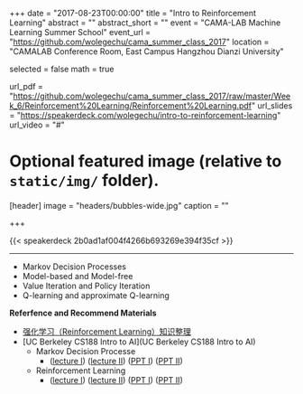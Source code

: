 +++
date = "2017-08-23T00:00:00"
title = "Intro to Reinforcement Learning"
abstract = ""
abstract_short = ""
event = "CAMA-LAB Machine Learning Summer School"
event_url = "https://github.com/wolegechu/cama_summer_class_2017"
location = "CAMALAB Conference Room, East Campus Hangzhou Dianzi University"

selected = false
math = true

url_pdf = "https://github.com/wolegechu/cama_summer_class_2017/raw/master/Week_6/Reinforcement%20Learning/Reinforcement%20Learning.pdf"
url_slides = "https://speakerdeck.com/wolegechu/intro-to-reinforcement-learning"
url_video = "#"

# Optional featured image (relative to `static/img/` folder).
[header]
image = "headers/bubbles-wide.jpg"
caption = ""

+++

{{< speakerdeck 2b0ad1af004f4266b693269e394f35cf >}}

---
- Markov Decision Processes
- Model-based and Model-free
- Value Iteration and Policy Iteration
- Q-learning and approximate Q-learning


**Referfence and Recommend Materials**

- [强化学习（Reinforcement Learning）知识整理](https://zhuanlan.zhihu.com/p/25319023)
- [UC Berkeley CS188 Intro to AI](UC Berkeley CS188 Intro to AI)
  - Markov Decision Processe
      - ([lecture I](http://www.youtube.com/watch?v=Oxqwwnm_x0s)) ([lecture II](http://www.youtube.com/watch?v=6pBvbLyn6fE)) ([PPT I](http://ai.berkeley.edu/slides/Lecture%208%20--%20MDPs%20I/SP14%20CS188%20Lecture%208%20--%20MDPs%20I.pptx)) ([PPT II](http://ai.berkeley.edu/slides/Lecture%209%20--%20MDPs%20II/SP14%20CS188%20Lecture%209%20--%20MDPs%20II.pptx))
  - Reinforcement Learning
      - ([lecture I](http://www.youtube.com/watch?v=IXuHxkpO5E8)) ([lecture II](http://www.youtube.com/watch?v=yNeSFbE1jdY)) ([PPT I](http://ai.berkeley.edu/slides/Lecture%2010%20--%20Reinforcement%20Learning%20I/SP14%20CS188%20Lecture%2010%20--%20Reinforcement%20Learning%20I.pptx)) ([PPT II](http://ai.berkeley.edu/slides/Lecture%2011%20--%20Reinforcement%20Learning%20II/SP14%20CS188%20Lecture%2011%20--%20Reinforcement%20Learning%20II.pptx))

